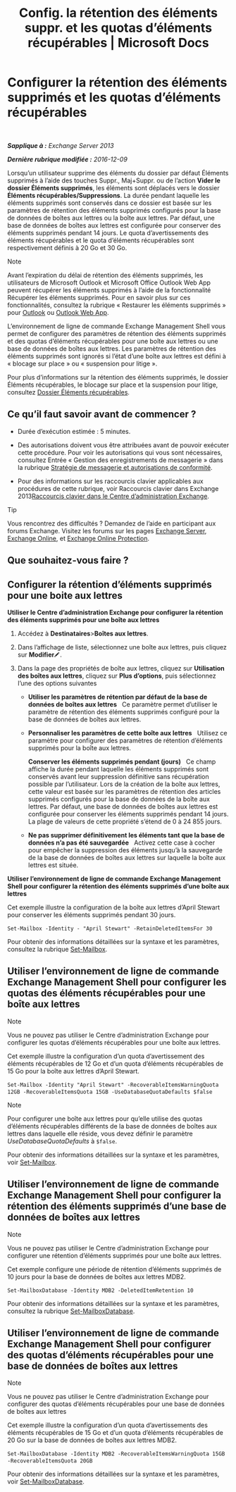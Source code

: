 ﻿---
title: 'Config. la rétention des éléments suppr. et les quotas d’éléments récupérables | Microsoft Docs'
TOCTitle: Configurer la rétention des éléments supprimés et les quotas d’éléments récupérables
ms:assetid: de7d667a-1c93-4364-a4f9-2aa5e3678b12
ms:mtpsurl: https://technet.microsoft.com/fr-fr/library/Ee364752(v=EXCHG.150)
ms:contentKeyID: 50555506
ms.date: 04/24/2018
mtps_version: v=EXCHG.150
ms.translationtype: HT
---

# Configurer la rétention des éléments supprimés et les quotas d’éléments récupérables

 

_**Sapplique à :** Exchange Server 2013_

_**Dernière rubrique modifiée :** 2016-12-09_

Lorsqu’un utilisateur supprime des éléments du dossier par défaut Éléments supprimés à l’aide des touches Suppr., Maj+Suppr. ou de l’action **Vider le dossier Éléments supprimés**, les éléments sont déplacés vers le dossier **Éléments récupérables/Suppressions**. La durée pendant laquelle les éléments supprimés sont conservés dans ce dossier est basée sur les paramètres de rétention des éléments supprimés configurés pour la base de données de boîtes aux lettres ou la boîte aux lettres. Par défaut, une base de données de boîtes aux lettres est configurée pour conserver des éléments supprimés pendant 14 jours. Le quota d’avertissements des éléments récupérables et le quota d’éléments récupérables sont respectivement définis à 20 Go et 30 Go.

> [!NOTE]
> Avant l’expiration du délai de rétention des éléments supprimés, les utilisateurs de Microsoft Outlook et Microsoft Office Outlook Web App peuvent récupérer les éléments supprimés à l’aide de la fonctionnalité Récupérer les éléments supprimés. Pour en savoir plus sur ces fonctionnalités, consultez la rubrique « Restaurer les éléments supprimés » pour <a href="https://go.microsoft.com/fwlink/p/?linkid=198206">Outlook</a> ou <a href="https://go.microsoft.com/fwlink/p/?linkid=198207">Outlook Web App</a>.


L’environnement de ligne de commande Exchange Management Shell vous permet de configurer des paramètres de rétention des éléments supprimés et des quotas d’éléments récupérables pour une boîte aux lettres ou une base de données de boîtes aux lettres. Les paramètres de rétention des éléments supprimés sont ignorés si l’état d’une boîte aux lettres est défini à « blocage sur place » ou « suspension pour litige ».

Pour plus d’informations sur la rétention des éléments supprimés, le dossier Éléments récupérables, le blocage sur place et la suspension pour litige, consultez [Dossier Éléments récupérables](recoverable-items-folder-exchange-2013-help.md).

## Ce qu’il faut savoir avant de commencer ?

  - Durée d’exécution estimée : 5 minutes.

  - Des autorisations doivent vous être attribuées avant de pouvoir exécuter cette procédure. Pour voir les autorisations qui vous sont nécessaires, consultez Entrée « Gestion des enregistrements de messagerie » dans la rubrique [Stratégie de messagerie et autorisations de conformité](messaging-policy-and-compliance-permissions-exchange-2013-help.md).

  - Pour des informations sur les raccourcis clavier applicables aux procédures de cette rubrique, voir Raccourcis clavier dans Exchange 2013[Raccourcis clavier dans le Centre d’administration Exchange](keyboard-shortcuts-in-the-exchange-admin-center-exchange-online-protection-help.md).

> [!TIP]
> Vous rencontrez des difficultés ? Demandez de l’aide en participant aux forums Exchange. Visitez les forums sur les pages <a href="https://go.microsoft.com/fwlink/p/?linkid=60612">Exchange Server</a>, <a href="https://go.microsoft.com/fwlink/p/?linkid=267542">Exchange Online</a>, et <a href="https://go.microsoft.com/fwlink/p/?linkid=285351">Exchange Online Protection</a>.


## Que souhaitez-vous faire ?

## Configurer la rétention d’éléments supprimés pour une boite aux lettres

**Utiliser le Centre d’administration Exchange pour configurer la rétention des éléments supprimés pour une boîte aux lettres**

1.  Accédez à **Destinataires**\>**Boîtes aux lettres**.

2.  Dans l’affichage de liste, sélectionnez une boîte aux lettres, puis cliquez sur **Modifier**![Icône Modifier](images/Bb124582.6f53ccb2-1f13-4c02-bea0-30690e6ea71d(EXCHG.150).gif "Icône Modifier").

3.  Dans la page des propriétés de boîte aux lettres, cliquez sur **Utilisation des boîtes aux lettres**, cliquez sur **Plus d’options**, puis sélectionnez l’une des options suivantes
    
      - **Utiliser les paramètres de rétention par défaut de la base de données de boîtes aux lettres**   Ce paramètre permet d’utiliser le paramètre de rétention des éléments supprimés configuré pour la base de données de boîtes aux lettres.
    
      - **Personnaliser les paramètres de cette boîte aux lettres**   Utilisez ce paramètre pour configurer des paramètres de rétention d’éléments supprimés pour la boîte aux lettres.
        
        **Conserver les éléments supprimés pendant (jours)**   Ce champ affiche la durée pendant laquelle les éléments supprimés sont conservés avant leur suppression définitive sans récupération possible par l’utilisateur. Lors de la création de la boîte aux lettres, cette valeur est basée sur les paramètres de rétention des articles supprimés configurés pour la base de données de la boîte aux lettres. Par défaut, une base de données de boîtes aux lettres est configurée pour conserver les éléments supprimés pendant 14 jours. La plage de valeurs de cette propriété s’étend de 0 à 24 855 jours.
    
      - **Ne pas supprimer définitivement les éléments tant que la base de données n’a pas été sauvegardée**   Activez cette case à cocher pour empêcher la suppression des éléments jusqu’à la sauvegarde de la base de données de boîtes aux lettres sur laquelle la boîte aux lettres est située.

**Utiliser l’environnement de ligne de commande Exchange Management Shell pour configurer la rétention des éléments supprimés d’une boîte aux lettres**

Cet exemple illustre la configuration de la boîte aux lettres d’April Stewart pour conserver les éléments supprimés pendant 30 jours.

    Set-Mailbox -Identity - "April Stewart" -RetainDeletedItemsFor 30

Pour obtenir des informations détaillées sur la syntaxe et les paramètres, consultez la rubrique [Set-Mailbox](https://technet.microsoft.com/fr-fr/library/bb123981\(v=exchg.150\)).

## Utiliser l’environnement de ligne de commande Exchange Management Shell pour configurer les quotas des éléments récupérables pour une boîte aux lettres

> [!NOTE]
> Vous ne pouvez pas utiliser le Centre d’administration Exchange pour configurer les quotas d’éléments récupérables pour une boîte aux lettres.


Cet exemple illustre la configuration d’un quota d’avertissement des éléments récupérables de 12 Go et d’un quota d’éléments récupérables de 15 Go pour la boîte aux lettres d’April Stewart.

    Set-Mailbox -Identity "April Stewart" -RecoverableItemsWarningQuota 12GB -RecoverableItemsQuota 15GB -UseDatabaseQuotaDefaults $false

> [!NOTE]
> Pour configurer une boîte aux lettres pour qu’elle utilise des quotas d’éléments récupérables différents de la base de données de boîtes aux lettres dans laquelle elle réside, vous devez définir le paramètre <em>UseDatabaseQuotaDefaults</em> à <code>$false</code>.


Pour obtenir des informations détaillées sur la syntaxe et les paramètres, voir [Set-Mailbox](https://technet.microsoft.com/fr-fr/library/bb123981\(v=exchg.150\)).

## Utiliser l’environnement de ligne de commande Exchange Management Shell pour configurer la rétention des éléments supprimés d’une base de données de boîtes aux lettres

> [!NOTE]
> Vous ne pouvez pas utiliser le Centre d’administration Exchange pour configurer une rétention d’éléments supprimés pour une boîte aux lettres.


Cet exemple configure une période de rétention d’éléments supprimés de 10 jours pour la base de données de boîtes aux lettres MDB2.

    Set-MailboxDatabase -Identity MDB2 -DeletedItemRetention 10

Pour obtenir des informations détaillées sur la syntaxe et les paramètres, consultez la rubrique [Set-MailboxDatabase](https://technet.microsoft.com/fr-fr/library/bb123971\(v=exchg.150\)).

## Utiliser l’environnement de ligne de commande Exchange Management Shell pour configurer des quotas d’éléments récupérables pour une base de données de boîtes aux lettres

> [!NOTE]
> Vous ne pouvez pas utiliser le Centre d’administration Exchange pour configurer des quotas d’éléments récupérables pour une base de données de boîtes aux lettres


Cet exemple illustre la configuration d’un quota d’avertissements des éléments récupérables de 15 Go et d’un quota d’éléments récupérables de 20 Go sur la base de données de boîtes aux lettres MDB2.

    Set-MailboxDatabase -Identity MDB2 -RecoverableItemsWarningQuota 15GB -RecoverableItemsQuota 20GB

Pour obtenir des informations détaillées sur la syntaxe et les paramètres, voir [Set-MailboxDatabase](https://technet.microsoft.com/fr-fr/library/bb123971\(v=exchg.150\)).

